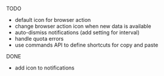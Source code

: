 TODO
- default icon for browser action
- change browser action icon when new data is available
- auto-dismiss notifications (add setting for interval)
- handle quota errors
- use commands API to define shortcuts for copy and paste

DONE
- add icon to notifications
